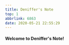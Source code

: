 ```yaml
---
title: Deniffer's Note
top: 1
abbrlink: 6863
date: 2020-05-21 22:55:29
---
```


#### Welcome to Deniffer's Note!